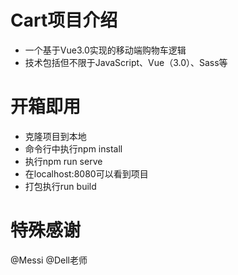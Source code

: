 # Cart项目介绍
- 一个基于Vue3.0实现的移动端购物车逻辑
- 技术包括但不限于JavaScript、Vue（3.0）、Sass等

# 开箱即用
- 克隆项目到本地
- 命令行中执行npm install
- 执行npm run serve
- 在localhost:8080可以看到项目
- 打包执行run build

# 特殊感谢
@Messi @Dell老师 
